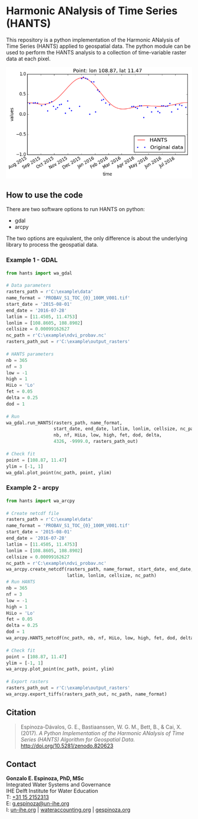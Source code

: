 # Harmonic ANalysis of Time Series (HANTS)

This repository is a python implementation of the Harmonic ANalysis of Time Series (HANTS) applied to geospatial data. The python module can be used to perform the HANTS analysis to a collection of time-variable raster data at each pixel.

 ![](example/plot.png)

## How to use the code
There are two software options to run HANTS on python:
- gdal
- arcpy

The two options are equivalent, the only difference is about the underlying library to process the geospatial data.

### <a name="gdal_example"></a>Example 1 - GDAL

```python
from hants import wa_gdal

# Data parameters
rasters_path = r'C:\example\data'
name_format = 'PROBAV_S1_TOC_{0}_100M_V001.tif'
start_date = '2015-08-01'
end_date = '2016-07-28'
latlim = [11.4505, 11.4753]
lonlim = [108.8605, 108.8902]
cellsize = 0.00099162627
nc_path = r'C:\example\ndvi_probav.nc'
rasters_path_out = r'C:\example\output_rasters'

# HANTS parameters
nb = 365
nf = 3
low = -1
high = 1
HiLo = 'Lo'
fet = 0.05
delta = 0.25
dod = 1

# Run
wa_gdal.run_HANTS(rasters_path, name_format,
                  start_date, end_date, latlim, lonlim, cellsize, nc_path,
                  nb, nf, HiLo, low, high, fet, dod, delta,
                  4326, -9999.0, rasters_path_out)

# Check fit
point = [108.87, 11.47]
ylim = [-1, 1]
wa_gdal.plot_point(nc_path, point, ylim)
```

### <a name="gdal_example"></a>Example 2 - arcpy

```python
from hants import wa_arcpy

# Create netcdf file
rasters_path = r'C:\example\data'
name_format = 'PROBAV_S1_TOC_{0}_100M_V001.tif'
start_date = '2015-08-01'
end_date = '2016-07-28'
latlim = [11.4505, 11.4753]
lonlim = [108.8605, 108.8902]
cellsize = 0.00099162627
nc_path = r'C:\example\ndvi_probav.nc'
wa_arcpy.create_netcdf(rasters_path, name_format, start_date, end_date,
                       latlim, lonlim, cellsize, nc_path)
# Run HANTS
nb = 365
nf = 3
low = -1
high = 1
HiLo = 'Lo'
fet = 0.05
delta = 0.25
dod = 1
wa_arcpy.HANTS_netcdf(nc_path, nb, nf, HiLo, low, high, fet, dod, delta)

# Check fit
point = [108.87, 11.47]
ylim = [-1, 1]
wa_arcpy.plot_point(nc_path, point, ylim)

# Export rasters
rasters_path_out = r'C:\example\output_rasters'
wa_arcpy.export_tiffs(rasters_path_out, nc_path, name_format)
```
## Citation
> Espinoza-Dávalos, G. E., Bastiaanssen, W. G. M., Bett, B., & Cai, X. (2017). *A Python Implementation of the Harmonic ANalysis of Time Series (HANTS) Algorithm for Geospatial Data.* http://doi.org/10.5281/zenodo.820623

## Contact

**Gonzalo E. Espinoza, PhD, MSc**  
Integrated Water Systems and Governance  
IHE Delft Institute for Water Education  
T: [+31 15 2152313](tel:+31152152313)  
E: [g.espinoza@un-ihe.org](mailto:gespinoza@utexas.edu)  
I: [un-ihe.org](http://un-ihe.org) | [wateraccounting.org](http://wateraccounting.org) | [gespinoza.org](http://gespinoza.org)  

